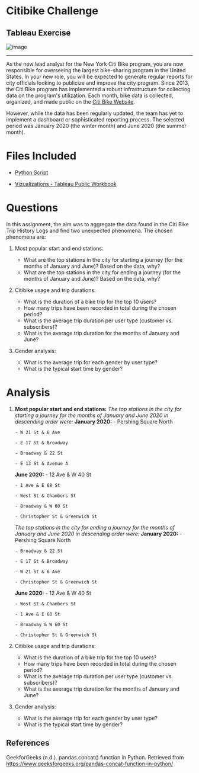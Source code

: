 # Citibike Challenge
## Tableau Exercise

![image](https://github.com/Colex317/citibike-challenge/assets/148498483/42486ccc-19c5-44f6-95df-4bbe1eafda96)

-------------------------------------------------------------------------------------------------------------------------------
As the new lead analyst for the New York Citi Bike program, you are now responsible for overseeing the largest bike-sharing program in the United States. In your new role, you will be expected to generate regular reports for city officials looking to publicize and improve the city program. Since 2013, the Citi Bike program has implemented a robust infrastructure for collecting data on the program's utilization. Each month, bike data is collected, organized, and made public on the [Citi Bike Website](https://citibikenyc.com/system-data). 

However, while the data has been regularly updated, the team has yet to implement a dashboard or sophisticated reporting process. The selected period was January 2020 (the winter month) and June 2020 (the summer month).

# Files Included
- [Python Script](https://github.com/Colex317/citibike-challenge/blob/main/citibike_data.ipynb)

- [Vizualizations - Tableau Public Workbook](https://public.tableau.com/app/profile/marsha.cole5675/viz/citibike_challenge_17155523190470/CitiBikeStory?publish=yes)


# Questions
In this assignment, the aim was to aggregate the data found in the Citi Bike Trip History Logs and find two unexpected phenomena. The chosen phenomena are:
1. Most popular start and end stations:
    - What are the top stations in the city for starting a journey (for the months of January and June)? Based on the data, why?
    - What are the top stations in the city for ending a journey (for the months of January and June)? Based on the data, why?

2. Citibike usage and trip durations:
   - What is the duration of a bike trip for the top 10 users?
   - How many trips have been recorded in total during the chosen period?
   - What is the average trip duration per user type (customer vs. subscribers)?
   - What is the average trip duration for the months of January and June?

3. Gender analysis:
     - What is the average trip for each gender by user type?
     - What is the typical start time by gender?

# Analysis
1. **Most popular start and end stations:**
   *The top stations in the city for starting a journey for the months of January and June 2020 in descending order were:*
   **January 2020:**
       - Pershing Square North
   
       - W 21 St & 6 Ave
   
       - E 17 St & Broadway
   
       - Broadway & 22 St
   
       - E 13 St & Avenue A

   **June 2020:**
       - 12 Ave & W 40 St
   
       - 1 Ave & E 68 St
   
       - West St & Chambers St
   
       - Broadway & W 60 St
   
       - Christopher St & Greenwich St
   
   
   *The top stations in the city for ending a journey for the months of January and June 2020 in descending order were:*
   **January 2020:**
       - Pershing Square North
   
       - Broadway & 22 St
   
       - E 17 St & Broadway
   
       - W 21 St & 6 Ave
   
       - Christopher St & Greenwich St

   **June 2020:**
       - 12 Ave & W 40 St
   
       - West St & Chambers St
   
       - 1 Ave & E 68 St
   
       - Broadway & W 60 St
   
       - Christopher St & Greenwich St
   
3. Citibike usage and trip durations:
   - What is the duration of a bike trip for the top 10 users?
   - How many trips have been recorded in total during the chosen period?
   - What is the average trip duration per user type (customer vs. subscribers)?
   - What is the average trip duration for the months of January and June?

4. Gender analysis:
     - What is the average trip for each gender by user type?
     - What is the typical start time by gender?


## References
GeekforGeeks (n.d.). pandas.concat() function in Python. Retrieved from https://www.geeksforgeeks.org/pandas-concat-function-in-python/
